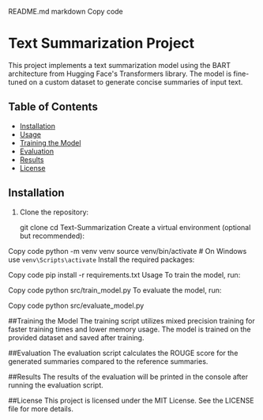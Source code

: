 README.md
markdown
Copy code
# Text Summarization Project

This project implements a text summarization model using the BART architecture from Hugging Face's Transformers library. The model is fine-tuned on a custom dataset to generate concise summaries of input text.

## Table of Contents

- [Installation](#installation)
- [Usage](#usage)
- [Training the Model](#training-the-model)
- [Evaluation](#evaluation)
- [Results](#results)
- [License](#license)

## Installation

1. Clone the repository:

   git clone <your-repo-url>
   cd Text-Summarization
Create a virtual environment (optional but recommended):

Copy code
python -m venv venv
source venv/bin/activate  # On Windows use `venv\Scripts\activate`
Install the required packages:


Copy code
pip install -r requirements.txt
Usage
To train the model, run:


Copy code
python src/train_model.py
To evaluate the model, run:


Copy code
python src/evaluate_model.py

##Training the Model
The training script utilizes mixed precision training for faster training times and lower memory usage. The model is trained on the provided dataset and saved after training.

##Evaluation
The evaluation script calculates the ROUGE score for the generated summaries compared to the reference summaries.

##Results
The results of the evaluation will be printed in the console after running the evaluation script.

##License
This project is licensed under the MIT License. See the LICENSE file for more details.
